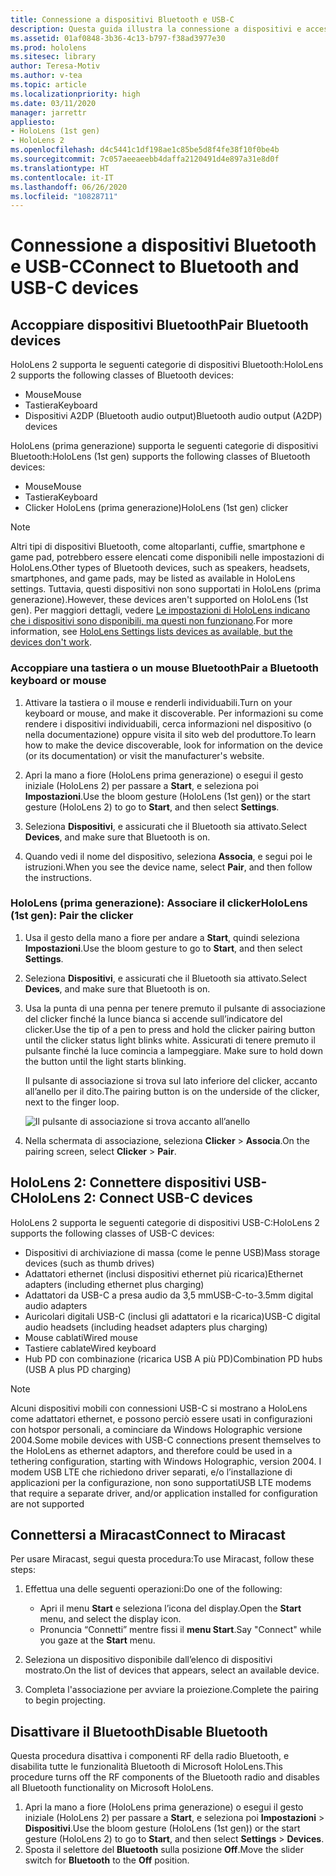 ```yaml
---
title: Connessione a dispositivi Bluetooth e USB-C
description: Questa guida illustra la connessione a dispositivi e accessori Bluetooth e USB-C.
ms.assetid: 01af0848-3b36-4c13-b797-f38ad3977e30
ms.prod: hololens
ms.sitesec: library
author: Teresa-Motiv
ms.author: v-tea
ms.topic: article
ms.localizationpriority: high
ms.date: 03/11/2020
manager: jarrettr
appliesto:
- HoloLens (1st gen)
- HoloLens 2
ms.openlocfilehash: d4c5441c1df198ae1c85be5d8f4fe38f10f0be4b
ms.sourcegitcommit: 7c057aeeaeebb4daffa2120491d4e897a31e8d0f
ms.translationtype: HT
ms.contentlocale: it-IT
ms.lasthandoff: 06/26/2020
ms.locfileid: "10828711"
---
```

# <span data-ttu-id="8ea56-103">Connessione a dispositivi Bluetooth e USB-C</span><span class="sxs-lookup"><span data-stu-id="8ea56-103">Connect to Bluetooth and USB-C devices</span></span>

## <span data-ttu-id="8ea56-104">Accoppiare dispositivi Bluetooth</span><span class="sxs-lookup"><span data-stu-id="8ea56-104">Pair Bluetooth devices</span></span>

<span data-ttu-id="8ea56-105">HoloLens 2 supporta le seguenti categorie di dispositivi Bluetooth:</span><span class="sxs-lookup"><span data-stu-id="8ea56-105">HoloLens 2 supports the following classes of Bluetooth devices:</span></span>

- <span data-ttu-id="8ea56-106">Mouse</span><span class="sxs-lookup"><span data-stu-id="8ea56-106">Mouse</span></span>
- <span data-ttu-id="8ea56-107">Tastiera</span><span class="sxs-lookup"><span data-stu-id="8ea56-107">Keyboard</span></span>
- <span data-ttu-id="8ea56-108">Dispositivi A2DP (Bluetooth audio output)</span><span class="sxs-lookup"><span data-stu-id="8ea56-108">Bluetooth audio output (A2DP) devices</span></span>

<span data-ttu-id="8ea56-109">HoloLens (prima generazione) supporta le seguenti categorie di dispositivi Bluetooth:</span><span class="sxs-lookup"><span data-stu-id="8ea56-109">HoloLens (1st gen) supports the following classes of Bluetooth devices:</span></span>

- <span data-ttu-id="8ea56-110">Mouse</span><span class="sxs-lookup"><span data-stu-id="8ea56-110">Mouse</span></span>
- <span data-ttu-id="8ea56-111">Tastiera</span><span class="sxs-lookup"><span data-stu-id="8ea56-111">Keyboard</span></span>
- <span data-ttu-id="8ea56-112">Clicker HoloLens (prima generazione)</span><span class="sxs-lookup"><span data-stu-id="8ea56-112">HoloLens (1st gen) clicker</span></span>

> [!NOTE]
> <span data-ttu-id="8ea56-113">Altri tipi di dispositivi Bluetooth, come altoparlanti, cuffie, smartphone e game pad, potrebbero essere elencati come disponibili nelle impostazioni di HoloLens.</span><span class="sxs-lookup"><span data-stu-id="8ea56-113">Other types of Bluetooth devices, such as speakers, headsets, smartphones, and game pads, may be listed as available in HoloLens settings.</span></span> <span data-ttu-id="8ea56-114">Tuttavia, questi dispositivi non sono supportati in HoloLens (prima generazione).</span><span class="sxs-lookup"><span data-stu-id="8ea56-114">However, these devices aren't supported on HoloLens (1st gen).</span></span> <span data-ttu-id="8ea56-115">Per maggiori dettagli, vedere [Le impostazioni di HoloLens indicano che i dispositivi sono disponibili, ma questi non funzionano](hololens-FAQ.md#hololens-settings-lists-devices-as-available-but-the-devices-dont-work).</span><span class="sxs-lookup"><span data-stu-id="8ea56-115">For more information, see [HoloLens Settings lists devices as available, but the devices don't work](hololens-FAQ.md#hololens-settings-lists-devices-as-available-but-the-devices-dont-work).</span></span>

### <span data-ttu-id="8ea56-116">Accoppiare una tastiera o un mouse Bluetooth</span><span class="sxs-lookup"><span data-stu-id="8ea56-116">Pair a Bluetooth keyboard or mouse</span></span>

1. <span data-ttu-id="8ea56-117">Attivare la tastiera o il mouse e renderli individuabili.</span><span class="sxs-lookup"><span data-stu-id="8ea56-117">Turn on your keyboard or mouse, and make it discoverable.</span></span> <span data-ttu-id="8ea56-118">Per informazioni su come rendere i dispositivi individuabili, cerca informazioni nel dispositivo (o nella documentazione) oppure visita il sito web del produttore.</span><span class="sxs-lookup"><span data-stu-id="8ea56-118">To learn how to make the device discoverable, look for information on the device (or its documentation) or visit the manufacturer's website.</span></span>

1. <span data-ttu-id="8ea56-119">Apri la mano a fiore (HoloLens prima generazione) o esegui il gesto iniziale (HoloLens 2) per passare a **Start**, e seleziona poi **Impostazioni**.</span><span class="sxs-lookup"><span data-stu-id="8ea56-119">Use the bloom gesture (HoloLens (1st gen)) or the start gesture (HoloLens 2) to go to **Start**, and then select **Settings**.</span></span>
1. <span data-ttu-id="8ea56-120">Seleziona **Dispositivi**, e assicurati che il Bluetooth sia attivato.</span><span class="sxs-lookup"><span data-stu-id="8ea56-120">Select **Devices**, and make sure that Bluetooth is on.</span></span>  
1. <span data-ttu-id="8ea56-121">Quando vedi il nome del dispositivo, seleziona **Associa**, e segui poi le istruzioni.</span><span class="sxs-lookup"><span data-stu-id="8ea56-121">When you see the device name, select **Pair**, and then follow the instructions.</span></span>

### <span data-ttu-id="8ea56-122">HoloLens (prima generazione): Associare il clicker</span><span class="sxs-lookup"><span data-stu-id="8ea56-122">HoloLens (1st gen): Pair the clicker</span></span>

1. <span data-ttu-id="8ea56-123">Usa il gesto della mano a fiore per andare a **Start**, quindi seleziona **Impostazioni**.</span><span class="sxs-lookup"><span data-stu-id="8ea56-123">Use the bloom gesture to go to **Start**, and then select **Settings**.</span></span>

1. <span data-ttu-id="8ea56-124">Seleziona **Dispositivi**, e assicurati che il Bluetooth sia attivato.</span><span class="sxs-lookup"><span data-stu-id="8ea56-124">Select **Devices**, and make sure that Bluetooth is on.</span></span>

1. <span data-ttu-id="8ea56-125">Usa la punta di una penna per tenere premuto il pulsante di associazione del clicker finché la lunce bianca si accende sull’indicatore del clicker.</span><span class="sxs-lookup"><span data-stu-id="8ea56-125">Use the tip of a pen to press and hold the clicker pairing button until the clicker status light blinks white.</span></span> <span data-ttu-id="8ea56-126">Assicurati di tenere premuto il pulsante finché la luce comincia a lampeggiare. </span><span class="sxs-lookup"><span data-stu-id="8ea56-126">Make sure to hold down the button until the light starts blinking.</span></span>  

   <span data-ttu-id="8ea56-127">Il pulsante di associazione si trova sul lato inferiore del clicker, accanto all’anello per il dito.</span><span class="sxs-lookup"><span data-stu-id="8ea56-127">The pairing button is on the underside of the clicker, next to the finger loop.</span></span>
   
   ![Il pulsante di associazione si trova accanto all’anello](images/use-hololens-clicker-1.png)
   
1. <span data-ttu-id="8ea56-129">Nella schermata di associazione, seleziona **Clicker** > **Associa**.</span><span class="sxs-lookup"><span data-stu-id="8ea56-129">On the pairing screen, select **Clicker** > **Pair**.</span></span>

## <span data-ttu-id="8ea56-130">HoloLens 2: Connettere dispositivi USB-C</span><span class="sxs-lookup"><span data-stu-id="8ea56-130">HoloLens 2: Connect USB-C devices</span></span>

<span data-ttu-id="8ea56-131">HoloLens 2 supporta le seguenti categorie di dispositivi USB-C:</span><span class="sxs-lookup"><span data-stu-id="8ea56-131">HoloLens 2 supports the following classes of USB-C devices:</span></span>

- <span data-ttu-id="8ea56-132">Dispositivi di archiviazione di massa (come le penne USB)</span><span class="sxs-lookup"><span data-stu-id="8ea56-132">Mass storage devices (such as thumb drives)</span></span>
- <span data-ttu-id="8ea56-133">Adattatori ethernet (inclusi dispositivi ethernet più ricarica)</span><span class="sxs-lookup"><span data-stu-id="8ea56-133">Ethernet adapters (including ethernet plus charging)</span></span>
- <span data-ttu-id="8ea56-134">Adattatori da USB-C a presa audio da 3,5 mm</span><span class="sxs-lookup"><span data-stu-id="8ea56-134">USB-C-to-3.5mm digital audio adapters</span></span>
- <span data-ttu-id="8ea56-135">Auricolari digitali USB-C (inclusi gli adattatori e la ricarica)</span><span class="sxs-lookup"><span data-stu-id="8ea56-135">USB-C digital audio headsets (including headset adapters plus charging)</span></span>
- <span data-ttu-id="8ea56-136">Mouse cablati</span><span class="sxs-lookup"><span data-stu-id="8ea56-136">Wired mouse</span></span>
- <span data-ttu-id="8ea56-137">Tastiere cablate</span><span class="sxs-lookup"><span data-stu-id="8ea56-137">Wired keyboard</span></span>
- <span data-ttu-id="8ea56-138">Hub PD con combinazione (ricarica USB A più PD)</span><span class="sxs-lookup"><span data-stu-id="8ea56-138">Combination PD hubs (USB A plus PD charging)</span></span>

> [!NOTE]
> <span data-ttu-id="8ea56-139">Alcuni dispositivi mobili con connessioni USB-C si mostrano a HoloLens come adattatori ethernet, e possono perciò essere usati in configurazioni con hotspor personali, a cominciare da Windows Holographic versione 2004.</span><span class="sxs-lookup"><span data-stu-id="8ea56-139">Some mobile devices with USB-C connections present themselves to the HoloLens as ethernet adaptors, and therefore could be used in a tethering configuration, starting with Windows Holographic, version 2004.</span></span> <span data-ttu-id="8ea56-140">I modem USB LTE che richiedono driver separati, e/o l’installazione di applicazioni per la configurazione, non sono supportati</span><span class="sxs-lookup"><span data-stu-id="8ea56-140">USB LTE modems that require a separate driver, and/or application installed for configuration are not supported</span></span>

## <span data-ttu-id="8ea56-141">Connettersi a Miracast</span><span class="sxs-lookup"><span data-stu-id="8ea56-141">Connect to Miracast</span></span>

<span data-ttu-id="8ea56-142">Per usare Miracast, segui questa procedura:</span><span class="sxs-lookup"><span data-stu-id="8ea56-142">To use Miracast, follow these steps:</span></span>

1. <span data-ttu-id="8ea56-143">Effettua una delle seguenti operazioni:</span><span class="sxs-lookup"><span data-stu-id="8ea56-143">Do one of the following:</span></span>  

   - <span data-ttu-id="8ea56-144">Apri il menu **Start** e seleziona l’icona del display.</span><span class="sxs-lookup"><span data-stu-id="8ea56-144">Open the **Start** menu, and select the display icon.</span></span>
   - <span data-ttu-id="8ea56-145">Pronuncia “Connetti” mentre fissi il **menu Start**.</span><span class="sxs-lookup"><span data-stu-id="8ea56-145">Say "Connect" while you gaze at the **Start** menu.</span></span>  

1. <span data-ttu-id="8ea56-146">Seleziona un dispositivo disponibile dall’elenco di dispositivi mostrato.</span><span class="sxs-lookup"><span data-stu-id="8ea56-146">On the list of devices that appears, select an available device.</span></span>
1. <span data-ttu-id="8ea56-147">Completa l'associazione per avviare la proiezione.</span><span class="sxs-lookup"><span data-stu-id="8ea56-147">Complete the pairing to begin projecting.</span></span>

## <span data-ttu-id="8ea56-148">Disattivare il Bluetooth</span><span class="sxs-lookup"><span data-stu-id="8ea56-148">Disable Bluetooth</span></span>

<span data-ttu-id="8ea56-149">Questa procedura disattiva i componenti RF della radio Bluetooth, e disabilita tutte le funzionalità Bluetooth di Microsoft HoloLens.</span><span class="sxs-lookup"><span data-stu-id="8ea56-149">This procedure turns off the RF components of the Bluetooth radio and disables all Bluetooth functionality on Microsoft HoloLens.</span></span>

1. <span data-ttu-id="8ea56-150">Apri la mano a fiore (HoloLens prima generazione) o esegui il gesto iniziale (HoloLens 2) per passare a **Start**, e seleziona poi **Impostazioni** > **Dispositivi**.</span><span class="sxs-lookup"><span data-stu-id="8ea56-150">Use the bloom gesture (HoloLens (1st gen)) or the start gesture (HoloLens 2) to go to **Start**, and then select **Settings** > **Devices**.</span></span>
1. <span data-ttu-id="8ea56-151">Sposta il selettore del **Bluetooth** sulla posizione **Off**.</span><span class="sxs-lookup"><span data-stu-id="8ea56-151">Move the slider switch for **Bluetooth** to the **Off** position.</span></span>
